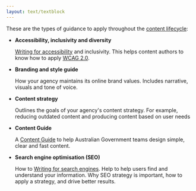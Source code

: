 ```yaml
---
layout: text/textblock
---
```


These are the types of guidance to apply throughout the [content lifecycle](/content-strategy/manage-content-requests/):

- **Accessibility, inclusivity and diversity**
	
	[Writing for accessibility](/content-guide/accessibility-inclusivity/) and inclusivity. 
	This helps content authors to know how to apply [WCAG 2.0](/content-guide/accessibility-inclusivity/#wcag-2-0-for-content-authors).
- **Branding and style guide**

     How your agency maintains its online brand values.
     Includes narrative, visuals and tone of voice.
- **Content strategy**

     Outlines the goals of your agency's content strategy. 
     For example, reducing outdated content and producing content based on user needs
- **Content Guide**

     A [Content Guide](/content-guide/) to help Australian Government teams design simple, clear and fast content.
- **Search engine optimisation (SEO)**

     How to [Writing for search engines](/content-guide/search-engines/). 
     Help to help users find and understand your information. 
     Why SEO strategy is important, how to apply a strategy, and drive better results.
